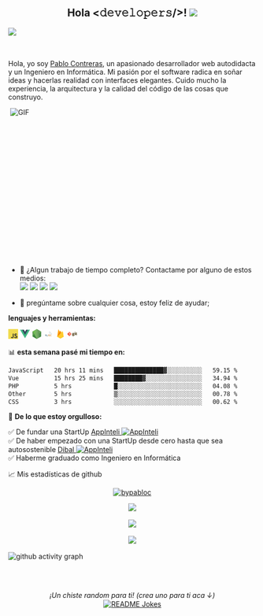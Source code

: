 <div align="center">
<h2> Hola <𝚍𝚎𝚟𝚎𝚕𝚘𝚙𝚎𝚛𝚜/>! <img src="https://media.giphy.com/media/hvRJCLFzcasrR4ia7z/giphy.gif" width="30px"></h2>
</div>

![](https://visitor-badge.glitch.me/badge?page_id=bypabloc.bypabloc)

<br />

Hola, yo soy [Pablo Contreras](https://bypabloc-cv.netlify.app/), un apasionado desarrollador web autodidacta y un Ingeniero en Informática. Mi pasión por el software radica en soñar ideas y hacerlas realidad con interfaces elegantes. Cuido mucho la experiencia, la arquitectura y la calidad del código de las cosas que construyo.


  <img align="right" alt="GIF" src="https://github.com/abhisheknaiidu/abhisheknaiidu/blob/master/code.gif?raw=true" width="500" height="320" />
  
<br/>
  
- 💼 ¿Algun trabajo de tiempo completo? Contactame por alguno de estos medios:<br/>
  <a href="mailto:pacg1991@gmail.com?subject=[GitHub]%20🔥%20Contacto&body=Hola%20Pablo%2C%0A%0AVoy%20a%20visitarlos%20hoy%20después%20de%20ver%20su%20perfil%20de%20GitHub%20para%20..."><img src="https://img.shields.io/badge/e‑mail-D14836.svg?style=for-the-badge&logo=GMail&logoColor=white"/></a>
  <a href="https://instagram.com/bypabloc_"><img src="https://img.shields.io/badge/instagram-E4405F.svg?style=for-the-badge&logo=instagram&logoColor=white"/></a>
  <a href="https://linkedin.com/in/bypabloc"><img src="https://img.shields.io/badge/linkedin-0077B5.svg?style=for-the-badge&logo=linkedin&logoColor=white"/></a>
  <a href="https://twitter.com/bypabloc"><img src="https://img.shields.io/badge/twitter-1DA1F2.svg?style=for-the-badge&logo=twitter&logoColor=white"/></a>

- 💬 pregúntame sobre cualquier cosa, estoy feliz de ayudar;

**lenguajes y herramientas:**  

<code><img height="20" src="https://raw.githubusercontent.com/github/explore/80688e429a7d4ef2fca1e82350fe8e3517d3494d/topics/javascript/javascript.png"></code>
<code><img height="20" src="https://raw.githubusercontent.com/github/explore/80688e429a7d4ef2fca1e82350fe8e3517d3494d/topics/vue/vue.png"></code>
<code><img height="20" src="https://raw.githubusercontent.com/github/explore/80688e429a7d4ef2fca1e82350fe8e3517d3494d/topics/nodejs/nodejs.png"></code>
<code><img height="20" src="https://raw.githubusercontent.com/github/explore/80688e429a7d4ef2fca1e82350fe8e3517d3494d/topics/mysql/mysql.png"></code>
<code><img height="20" src="https://raw.githubusercontent.com/github/explore/80688e429a7d4ef2fca1e82350fe8e3517d3494d/topics/firebase/firebase.png"></code>
<code><img height="20" src="https://raw.githubusercontent.com/github/explore/80688e429a7d4ef2fca1e82350fe8e3517d3494d/topics/git/git.png"></code>

📊 **esta semana pasé mi tiempo en:**
<!--START_SECTION:waka-->
```text
JavaScript   20 hrs 11 mins   ██████████████▓░░░░░░░░░░   59.15 % 
Vue          15 hrs 25 mins   ████████▓░░░░░░░░░░░░░░░░   34.94 % 
PHP          5 hrs            █░░░░░░░░░░░░░░░░░░░░░░░░   04.08 % 
Other        5 hrs            ▒░░░░░░░░░░░░░░░░░░░░░░░░   00.78 % 
CSS          3 hrs            ░░░░░░░░░░░░░░░░░░░░░░░░░   00.62 % 
```
<!--END_SECTION:waka-->

🚧 **De lo que estoy orgulloso:**
<!-- TODO-IST:START -->
✅  De fundar una StartUp <a href="https://appinteli.com" target="_blank">AppInteli <img src="https://appinteli.com/img/icon.svg" width="15px" alt="AppInteli"></a>           
✅  De haber empezado con una StartUp desde cero hasta que sea autosostenible <a href="https://dibal.pe/" target="_blank">Dibal <img src="http://dibal.pe/img/isotipo.png" width="15px" alt="AppInteli"></a>           
✅  Haberme graduado como Ingeniero en Informática           
<!-- TODO-IST:END -->

📈 Mis estadísticas de github

<p align="center"> 
  <a href="https://github-readme-stats.vercel.app/api?username=bypabloc&include_all_commits=true&count_private=true&show_icons=true&line_height=20&title_color=7A7ADB&icon_color=2234AE&text_color=D3D3D3&bg_color=0,000000,130F40">
    <img src="https://github-readme-stats.vercel.app/api?username=bypabloc&include_all_commits=true&count_private=true&show_icons=true&line_height=20&title_color=7A7ADB&icon_color=2234AE&text_color=D3D3D3&bg_color=0,000000,130F40" alt="bypabloc" />
  </a>
</p>

<p align="center">
  <a href="https://github-readme-stats.vercel.app/api/top-langs/?username=bypabloc&layout=compact&hide_border=true&theme=darcula&bg_color=00000000&langs_count=8">
    <img src="https://github-readme-stats.vercel.app/api/top-langs/?username=bypabloc&langs_count=8&include_all_commits=true&count_private=true&show_icons=true&line_height=20&title_color=7A7ADB&icon_color=2234AE&text_color=D3D3D3&bg_color=0,000000,130F40"/>
  </a>
</p>
  
<p align="center">
  <a href="https://github-readme-streak-stats.herokuapp.com?user=bypabloc&theme=dark&hide_border=true">
    <img src = "https://github-readme-streak-stats.herokuapp.com?user=bypabloc&theme=dark&hide_border=true" width = 400>
  </a>
</p>
  
<p align="center">
  <a href="https://github-profile-trophy.vercel.app/?username=bypabloc&theme=dark&hide_border=true">
    <img src="https://github-profile-trophy.vercel.app/?username=bypabloc&theme=dark&hide_border=true"/>
  </a>
</p>

![github activity graph](https://activity-graph.herokuapp.com/graph?username=bypabloc&theme=rogue)
  
</br>
</br>

<p align="center">
<i>¡Un chiste random para ti! (crea uno para ti aca ↓)</i><br>
<a href="https://readme-jokes.vercel.app"><img align="center" src="https://readme-jokes.vercel.app/api?bgColor=%23073b4c&textColor=%2306d6a0&aColor=%2306d6a0&borderColor=%2306d6a0" alt="README Jokes"></a>
</p>



